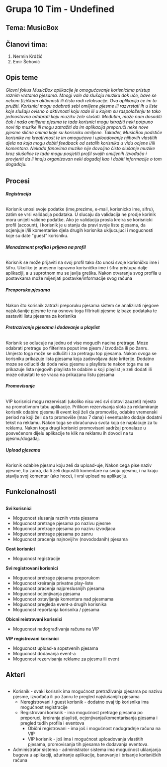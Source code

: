 ﻿# Grupa 10 Tim - Undefined

## **Tema: MusicBox**

## **Članovi tima:**
1. Nermin Krdžić
2. Emir Šehović

## **Opis teme**

###### Glavni fokus MusicBox aplikacije je omogućavanje korisnicima pristup raznim vrstama pjesama. Mnogi vole da slušaju muziku dok uče, bave se nekom fizičkom aktivnosti ili čisto radi relaksacije. Ova aplikacija će im to pružiti. Korisnici mogu odabrati sebi omiljene pjesme ili razvrstati ih u liste koje slušaju ovisno o aktivnosti koju rade ili u kojem su raspoloženju te tako jednostavno odabrati koju muziku žele slušati. Međutim, može nam dosaditi čak i naša omiljena pjesma te tada korisnici mogu istražiti neki potpuno novi tip muzike ili mogu zatražiti da im aplikacija preporuči neke nove pjesme slične onima koje su korisniku omiljene. Također, MusicBox podstiče korisnike na kreativnost te im omogućava i uploadovanje njihovih vlastitih djela na koja mogu dobiti feedback od ostalih korisnika u vidu ocjene i/ili komentara. Nekada fanovima muzike nije dovoljno čisto slušanje muzike kroz slušalice te tada mogu posjetiti profil svojih omiljenih izvođača i provjeriti da li imaju organizovan neki događaj kao i dobiti informacije o tom događaju. 



## **Procesi**

###### **Registracija** 
Korisnik unosi svoje podatke (ime,prezime, e-mail, korisnicko ime, sifru), zatim se vrsi validacija podataka. U slucaju da validacija ne prodje korinik mora unijeti validne podatke. Ako je validacija prosla kreira se korisnicki profil (account), i korisnik je u stanju da pravi svoje liste pjesama, da ocjenjuje i/ili komentarise djela drugih korisnika ukljucujuci i mogucnosti koje su date "guest" korisniku.  

###### **Menadzment profila i prijava na profil**
Korisnik se može prijaviti na svoj profil tako što unosi svoje korisničko ime i šifru. Ukoliko je uneseno ispravno korisničko ime i šifra pristupa dalje aplikaciji, a u suprotnom mu se javlja greška. Nakon otvaranja svog profila u postavkama može mijenjati postavke/informacije svog računa

###### **Preoporuka pjesama**
Nakon što korisnik zatraži preporuku pjesama sistem će analizirati njegove najslušanije pjesme te na osnovu toga filtrirati pjesme iz baze podataka te sastaviti listu pjesama za korisnika

###### **Pretrazivanje pjesama i dodavanje u playlist**
Korisnik se odlucuje na jednu od vise mogucih nacina pretrage. Moze odabrati pretragu po filterima poput ime pjesm / izvođača ili po žanru. Umjesto toga može se odlučiti i za pretragu top pjesama. Nakon ovoga se korisniku prikazuje lista pjesama koja zadovoljava date kriterije. Dodatno moze se odluciti da doda neku pjesmu u playlistu te nakon toga mu se prikazuje lista njegovih playlista te odabire u koji playlist je zeli dodati ili moze odustati te se vraca na prikazanu listu pjesama

###### **Promovisanje**
VIP korisnici mogu rezervisati (ukoliko nisu već svi slotovi zauzeti) mjesto na promotivnom tabu aplikacije. Prilikom rezervisanja slota za reklamiranje korisnik odabire pjesmu ili event koji želi da promoviše, odabire vremenski period na koji želi da to promoviše (max 7 dana) i eventualno dodaje dodatni tekst na reklamu. Nakon toga se obračunava svota koja se naplaćuje za tu reklamu. Nakon toga drugi korisnici promovisani sadržaj pronalaze u posvećenom dijelu aplikacije te klik na reklamu ih dovodi na tu pjesmu/događaj.

###### **Upload pjesama**
Korisnik odabire pjesmu koju zeli da upload-uje, Nakon cega pise naziv pjesme, tip zanra, da li zeli dopustiti komentare na svoju pjesmu, i na kraju stavlja svoj komentar (ako hoce), i vrsi upload na aplikaciju. 

## **Funkcionalnosti**

######
**Svi korisnici**
- Mogucnost slusanja raznih vrsta pjesama
- Mogucnost pretrage pjesama po nazivu pjesme
- Mogucnost pretrage pjesama po nazivu izvodjaca
- Mogucnost pretrage pjesama po zanru
- Mogucnost pracenja najnovijihv (novododanih) pjesama

**Gost korisnici**
- Mogucnost registracije

**Svi registrovani korisnici**
- Mogucnost pretrage pjesama preporukom
- Mogucnost kreiranja privatne play-liste
- Mogucnost pracenja najpreslusnijih pjesama
- Mogucnost ocjenjivanja pjesama
- Mogucnost ostavljanja komentara nad pjesmama
- Mogucnost pregleda event-a drugih korisnika
- Mogucnost reportanja korisnika / pjesama

**Obicni reistrovani korisnici**
- Mogucnost nadograđivanja računa na VIP

**VIP registrovani korisnici**
- Mogucnost upload-a sopstvenih pjesama
- Mogucnost dodavanja event-a
- Mogucnost rezervisanja reklame za pjesmu ili event

## **Akteri**

######
- Korisnik - svaki korisnik ima mogućnost pretraživanja pjesama po nazivu pjesme, izvođača ili po žanru te pregled najslušanijih pjesama
   - Neregistrovani / guest korisnik - dodatno ovaj tip korisnika ima mogućnost registracije
   - Registrovani korisnik - ima mogućnost pretrage pjesama po preporuci, kreiranja playlisti, ocjenjivanja/komentarisanja pjesama i pregled tuđih profila i eventova 
      - Obični registrovani - ima još i mogućnost nadogradnje računa na VIP 
      - VIP korisnik  - još ima i mogućnost uploadovanja vlastitih pjesama, promovisanja tih pjesama te dodavanja eventova. 
- Administrator sistema - administrator sistema ima mogućnost uklanjanja bugova u aplikaciji, ažuriranje aplikacije, banovanje i brisanje korisničkih računa
